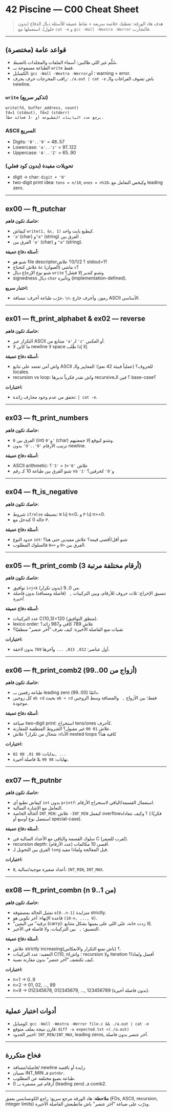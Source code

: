 # 42 Piscine — C00 Cheat Sheet 

> هدف هاد الورقة: تعطيك خلاصة سريعة + نقاط عميقة للأسئلة ديال الدفاع (بدون حلول). استعملها مع `cat -e` و `gcc -Wall -Wextra -Werror` فالتجارب.

---

## قواعد عامة (مختصرة)
- سُلِّم غير اللي طالبين: أسماء الملفات والمجلدات *بالضبط*.
- الطباعة مسموحة بــ `write` فقط.
- الكمبايل: `gcc -Wall -Wextra -Werror`؛ أي warning = error.
- راقب المخرجات حرف بحرف: `./a.out | cat -e` باش تشوف الفراغات والـ newline.

### `write` (تذكير سريع)
```txt
write(fd, buffer_address, count)
fd=1 (stdout), fd=2 (stderr)
يرجع عدد البايتات المَطبوعة أو -1 فحالة خطأ.
```

### ASCII السريع
- Digits: `'0'..'9'` = 48..57
- Lowercase: `'a'..'z'` = 97..122
- Uppercase: `'A'..'Z'` = 65..90

### تحويلات مفيدة (بدون كود فعلي)
- digit → char: `digit + '0'`
- two-digit print idea: `tens = n/10`, `ones = n%10`، وكيخص التعامل مع leading zero.

---

## ex00 — ft_putchar
**خاصك تكون فاهم:**
- كيفاش `write(1, &c, 1)` كيطبع بايت واحد.
- `'a'`(char) و`"a"` (string)  الفرق بين .
- الفرق بين `'a'` (char) و `"a"` (string).

**أسئلة دفاع عميقة:**
- شنو هو file descriptor؟ 0/1/2؟ علاش stdout=1؟
- علاش كتحتاج `&c` (العنوان) ماشي `c`؟
- شنو نوع الإرجاع ديال `write` وشنو كتدير إلا فشل؟
- signedness ديال `char` وتأثيره (implementation-defined).

**اختبار سريع:**
- جرّب طباعة أحرف: مسافة، `\n`، رموز، وأحرف خارج ASCII الأساسي.

---

## ex01 — ft_print_alphabet & ex02 — reverse
**خاصك تكون فاهم:**
- التكرار عبر ASCII متتابع من `'a'` لـ `'z'` أو العكس.
- ما كاين لا newline لا space إلا إذا طُلب.

**أسئلة دفاع عميقة:**
- واش آمن تعتمد على تتابع ASCII للحروف؟ (عملياً فبيئة 42 نعم)؛ المعايير والـ locales.
- recursion vs loop: واش تقدر فكرياً تديرها recursive؟ فين الـ base-case؟

**اختبارات:**
- تحقق من عدم وجود محارف زائدة: `| cat -e`.

---

## ex03 — ft_print_numbers
**خاصك تكون فاهم:**
- الفرق بين `0` (int) و`'0'` (char) وشنو كيوقع إلا جمعتيهم.
- ترتيب الأرقام `'0'..'9'` بدون newline.

**أسئلة دفاع عميقة:**
- ASCII arithmetic: علاش `'0'+3` = `'3'`؟
- شنو الفرق بين طباعة 10 كـ رقم vs `'1'` و`'0'` كحرفين؟

---

## ex04 — ft_is_negative
**خاصك تكون فاهم:**
- شروط `if/else` بسيطة: `N` إذا n<0، و `P` إذا n>=0.
- حالة 0 كتدخل مع `P`.

**أسئلة دفاع عميقة:**
- حدود النوع `int`: شنو أقل/أقصى قيمة؟ علاش مفيدين حتى هنا؟
- الفرق بين `<0` و `<=0` فالسلوك المطلوب.

---

## ex05 — ft_print_comb (3 أرقام مختلفة مرتبة)
**خاصك تكون فاهم:**
- توافيق `i<j<k` من 0..9 (بدون تكرار).
- تنسيق الإخراج: ثلاث حروف للأرقام، وبين التركيبات `, ` (فاصلة ومسافة) *بدون فاصلة أخيرة*.

**أسئلة دفاع عميقة:**
- عدد التركيبات C(10,3)=120 (منطق التوافيق).
- lexico order: علاش 789 كافي و987 زائد؟
- تقنيات منع الفاصلة الأخيرة: كيف تعرف “آخر عنصر” منطقيًا؟

**اختبارات:**
- أول عناصر: `012, 013, ...` وآخرها `789` بدون لاحقة.

---

## ex06 — ft_print_comb2 (أزواج من 00..99)
**خاصك تكون فاهم:**
- طباعة رقمين بــ leading zero دائمًا (00..99).
- كل زوجين `ab cd` بحيث `ab < cd` فقط؛ بين الأزواج `, ` والمسافة وسط الزوجين موجودة.

**أسئلة دفاع عميقة:**
- صياغة two-digit print: استخراج tens/ones كأحرف.
- علاش `01 00` غير مقبول؟ الشروط المنطقية للمقارنة.
- الأداء: شحال من تكرار؟ علاش nested loops كافية هنا؟

**اختبارات:**
- بدايات: `00 01, 00 02, ...`
- نهايات: `98 99` بلا فاصلة أخيرة.

---

## ex07 — ft_putnbr
**خاصك تكون فاهم:**
- كيفاش تطبع أي `int` بدون `printf`: استعمال القسمة/الباقي لاستخراج الأرقام.
- التعامل مع الإشارة السالبة.
- الحالة الخاصة `INT_MIN`: علاش `-INT_MIN` كيعمل overflow؟ وكيف نتفاداه (فكريًا: استعمل نوع أوسع أو special-case).

**أسئلة دفاع عميقة:**
- سلوك القسمة والباقي مع الأعداد السالبة في C (تُقرب للصفر).
- recursion depth: أقصى 10 مكالمات (عدد الأرقام).
- الفرق بين التحويل لـ `long` قبل المعالجة ولماذا مفيد.

**اختبارات:**
- `0`, أعداد صغيرة موجبة/سالبة، `INT_MIN`, `INT_MAX`.

---

## ex08 — ft_print_combn (n من 1..9)
**خاصك تكون فاهم:**
- تمثيل الحالة بمصفوفة `a[0..n-1]` متزايدة strictly.
- قاعدة الإنهاء: آخر تكوين هو `[10-n, ..., 9]`.
- “ترقية” من اليمين (carry): إلا زدت خانة، عبّي اللي على يمينها بشكل متتابع.
- التنسيق: `, ` بين التركيبات، ولا فاصلة في الأخير.

**أسئلة دفاع عميقة:**
- علاش strictly increasing؟ (باش تمنع التكرار والانعكاس).
- التعقيد: عدد التركيبات C(10, n)؛ واش recursion ولا iteration أفضل ولماذا؟
- كيف تكتشف “آخر عنصر” بدون مقارنة نصية.

**اختبارات:**
- n=1 → 0..9
- n=2 → 01, 02, ..., 89
- n=9 → 012345678, 012345679, ..., 123456789 (بدون فاصلة أخيرة).

---

## أدوات اختبار عملية
- كومبايل: `gcc -Wall -Wextra -Werror file.c && ./a.out | cat -e`
- قارن نتيجة بملف متوقع: `diff -u expected.txt <(./a.out)`
- اختبر الحدود: `INT_MIN/INT_MAX`, leading zeros, آخر عنصر بدون فاصلة.

---

## فخاخ متكررة
- فاصلة/مسافة/ newline زايدة أو ناقصة.
- نسيان INT_MIN فـ `putnbr`.
- طباعة بصيغ مختلفة عن المطلوب.
- أرقام غير مصفرة بــ 0 (leading zero) فـ comb2.

---

**ملاحظة**: هاد الورقة مرجع سريع؛ راجع الكونسابتس بعمق (FDs, ASCII, recursion, integer limits) ودرّب على صياغة “آخر عنصر” باش ماتطبعش الفاصلة الأخيرة.
